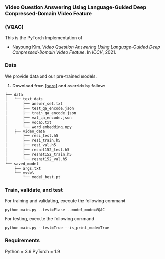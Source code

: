 ### Video Question Answering Using Language-Guided Deep Conpressed-Domain Video Feature
### (VQAC)

This is the PyTorch Implementation of 
* Nayoung Kim. *Video Question Answering Using Language-Guided Deep Conpressed-Domain Video Feature*. In *ICCV*, 2021. 

### Data 
We provide data and our pre-trained models.
1. Download from [[here]](https://drive.google.com/drive/folders/1WNbZHRVAYIB9BKxO5Y7-matPSAqUvEsk?usp=sharing) and override by follow:

```bash
├── data
│   └── text_data
│       ├── answer_set.txt
│       ├── test_qa_encode.json
│       ├── train_qa_encode.json
│       ├── val_qa_encode.json
│       ├── vocab.txt
│       └── word_embedding.npy
│   ├── video_data
│       ├── resi_test.h5
│       ├── resi_train.h5
│       ├── resi_val.h5
│       ├── resnet152_test.h5
│       ├── resnet152_train.h5
│       └── resnet152_val.h5
└── saved_model
    ├── args.txt
    └── model
        └── model_best.pt
``` 

### Train, validate, and test
For training and validating, execute the following command
~~~~
python main.py --test=Flase --model_mode=VQAC
~~~~

For testing, execute the following command
~~~~
python main.py --test=True --is_print_mode=True
~~~~

### Requirements
Python = 3.6
PyTorch = 1.9 



